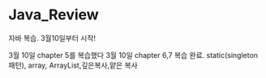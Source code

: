 # Java_Review
자바 복습. 3월10일부터 시작!

3월 10일 chapter 5를 복습했다
3월 10일 chapter 6,7 복습 완료. static(singleton패턴), array, ArrayList,깊은복사,얕은 복사 
